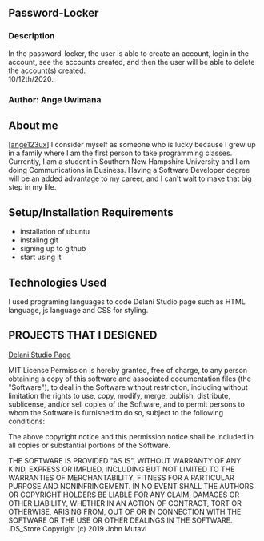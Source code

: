 ## Password-Locker

### Description
In the password-locker, the user is able to create an account, login in the account, see the accounts created, and then the user will be able to delete the account(s) created.  
10/12th/2020.

### Author: Ange Uwimana

## About me
[[ange123ux](https://github.com/ange123ux/delani-studio.git)]
I consider myself as someone who is lucky because I grew up in a family where I am the first person to take programming classes. Currently, I am a student in Southern New Hampshire University and I am doing Communications in Business. Having a Software Developer degree will be an added advantage to my career, and I can't wait to make that big step in my life. 

## Setup/Installation Requirements

* installation of ubuntu
* instaling git
* signing up to github 
* start using it
## Technologies Used
I used programing languages to code Delani Studio page such as HTML language, js language and CSS for styling.

  ## PROJECTS THAT I DESIGNED
[Delani Studio Page](https://ange123ux.github.io/delani-studio/)

MIT License
Permission is hereby granted, free of charge, to any person obtaining a copy
of this software and associated documentation files (the "Software"), to deal
in the Software without restriction, including without limitation the rights
to use, copy, modify, merge, publish, distribute, sublicense, and/or sell
copies of the Software, and to permit persons to whom the Software is
furnished to do so, subject to the following conditions:

The above copyright notice and this permission notice shall be included in all
copies or substantial portions of the Software.

THE SOFTWARE IS PROVIDED "AS IS", WITHOUT WARRANTY OF ANY KIND, EXPRESS OR
IMPLIED, INCLUDING BUT NOT LIMITED TO THE WARRANTIES OF MERCHANTABILITY,
FITNESS FOR A PARTICULAR PURPOSE AND NONINFRINGEMENT. IN NO EVENT SHALL THE
AUTHORS OR COPYRIGHT HOLDERS BE LIABLE FOR ANY CLAIM, DAMAGES OR OTHER
LIABILITY, WHETHER IN AN ACTION OF CONTRACT, TORT OR OTHERWISE, ARISING FROM,
OUT OF OR IN CONNECTION WITH THE SOFTWARE OR THE USE OR OTHER DEALINGS IN THE
SOFTWARE.
.DS_Store
Copyright (c) 2019 John Mutavi